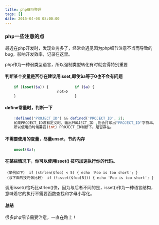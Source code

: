```yaml
---
title: php细节整理
tags: []
date: 2015-04-08 08:00:00
---
```


### php一些注意的点

最近在php开发时，发现业务多了，经常会遇见因为php细节注意不当而导致的bug，影响开发效率，记录在这里。

<!-- more -->

php作为一种弱类型语言，所以强制类型转化有时就变得特别重要

#### 判断某个变量是否存在建议用isset,即使$a等于0也不会有问题
``` php
    if (isset($a)) {            if ($a) {
                        not=》
    }                           }
```
#### define常量时，判断一下
``` php
    !defined('PROJECT_ID') && defined('PROJECT_ID', 2);
    如果PROJECT_ID没有定义时，输出PROJECT_ID ,则会打印出"PROJECT_ID"字符串，
    所以使用的时候需要(int) PROJECT_ID判断下，是否存在。
```

#### 不需要使用的变量，尽量unset，节约内存
``` php
    unset($a);
```

#### 在某些情况下，你可以使用isset() 技巧加速执行你的代码。
```
（举例如下） if (strlen($foo) < 5) { echo 'Foo is too short'; } 
（与下面的技巧做比较） if (!isset($foo[5])) { echo 'Foo is too short'; } 
```
调用isset()恰巧比strlen()快，因为与后者不同的是，isset()作为一种语言结构，意味着它的执行不需要函数查找和字母小写化。

#### 总结

很多php细节需要注意，一直在路上！

